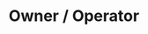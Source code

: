 ---
draft: false
name: "Adam Matthiesen"
title: "Owner / Operator"
avatar: "/portfolio/adam/adam.jpg"
profileurl: "/portfolio/adam-matthiesen"
publishDate: "2023-12-01 00:01"
---